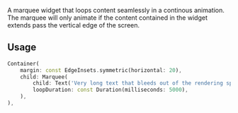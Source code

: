 <!-- 
This README describes the package. If you publish this package to pub.dev,
this README's contents appear on the landing page for your package.

For information about how to write a good package README, see the guide for
[writing package pages](https://dart.dev/guides/libraries/writing-package-pages). 

For general information about developing packages, see the Dart guide for
[creating packages](https://dart.dev/guides/libraries/create-library-packages)
and the Flutter guide for
[developing packages and plugins](https://flutter.dev/developing-packages). 
-->

A marquee widget that loops content seamlessly in a continous animation. The marquee will only animate if the content contained in the widget extends pass the vertical edge of the screen.

## Usage

```dart
Container(
    margin: const EdgeInsets.symmetric(horizontal: 20),
    child: Marquee(
        child: Text('Very long text that bleeds out of the rendering space'),
        loopDuration: const Duration(milliseconds: 5000),
    ),
),
```